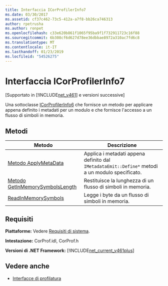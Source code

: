 ```yaml
---
title: Interfaccia ICorProfilerInfo7
ms.date: 03/30/2017
ms.assetid: cf37c462-73c5-412a-a7f8-bb26ca746313
author: rpetrusha
ms.author: ronpet
ms.openlocfilehash: c33e620b861f1065f95ba9f1f732911723c16f88
ms.sourcegitcommit: 6b308cf6d627d78ee36dbbae8972a310ac7fd6c8
ms.translationtype: MT
ms.contentlocale: it-IT
ms.lasthandoff: 01/23/2019
ms.locfileid: "54526275"
---
```

# <a name="icorprofilerinfo7-interface"></a>Interfaccia ICorProfilerInfo7
[Supportato in [!INCLUDE[net_v461](../../../../includes/net-v461-md.md)] e versioni successive]  
  
 Una sottoclasse [ICorProfilerInfo6](../../../../docs/framework/unmanaged-api/profiling/icorprofilerinfo6-interface.md) che fornisce un metodo per applicare appena definito i metadati per un modulo e che fornisce l'accesso a un flusso di simboli in memoria.  
  
## <a name="methods"></a>Metodi  
  
|Metodo|Descrizione|  
|------------|-----------------|  
|[Metodo ApplyMetaData](../../../../docs/framework/unmanaged-api/profiling/icorprofilerinfo7-applymetadata-method.md)|Applica i metadati appena definito dal `IMetadataEmit::Define*` metodi a un modulo specificato.|  
|[Metodo GetInMemorySymbolsLength](../../../../docs/framework/unmanaged-api/profiling/icorprofilerinfo7-getinmemorysymbolslength-method.md)|Restituisce la lunghezza di un flusso di simboli in memoria.|  
|[ReadInMemorySymbols](../../../../docs/framework/unmanaged-api/profiling/icorprofilerinfo7-readinmemorysymbols.md)|Legge i byte da un flusso di simboli in memoria.|  
  
## <a name="requirements"></a>Requisiti  
 **Piattaforme:** Vedere [Requisiti di sistema](../../../../docs/framework/get-started/system-requirements.md).  
  
 **Intestazione:** CorProf.idl, CorProf.h  
  
 **Versioni di .NET Framework:** [!INCLUDE[net_current_v461plus](../../../../includes/net-current-v461plus-md.md)]  
  
## <a name="see-also"></a>Vedere anche
- [Interfacce di profilatura](../../../../docs/framework/unmanaged-api/profiling/profiling-interfaces.md)
